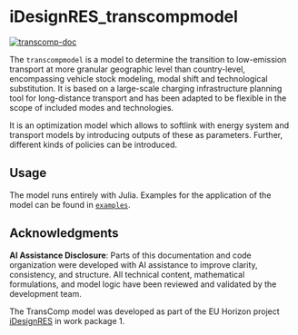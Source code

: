 # iDesignRES_transcompmodel

[![transcomp-doc](https://img.shields.io/badge/TransComp%20documentation-a2d2ff)](https://antoniamgolab.github.io/iDesignRES_transcompmodel/)

The `transcompmodel` is a model to determine the transition to low-emission transport at more granular geographic level than country-level, encompassing vehicle stock modeling, modal shift and technological substitution. It is based on a large-scale charging infrastructure planning tool for long-distance transport and has been adapted to be flexible in the scope of included modes and technologies. 

It is an optimization model which allows to softlink with energy system and transport models by introducing outputs of these as parameters. Further, different kinds of policies can be introduced. 

## Usage

The model runs entirely with Julia. Examples for the application of the model can be found in [`examples`](examples).

## Acknowledgments

**AI Assistance Disclosure**: Parts of this documentation and code organization were developed with AI assistance to improve clarity, consistency, and structure. All technical content, mathematical formulations, and model logic have been reviewed and validated by the development team.

The TransComp model was developed as part of the EU Horizon project [iDesignRES](https://idesignres.eu/) in work package 1.

